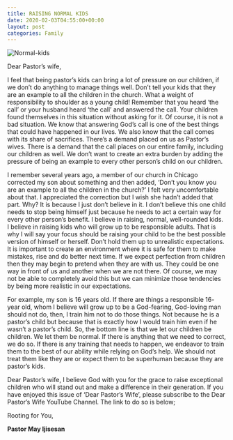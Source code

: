 ```yaml
---
title: RAISING NORMAL KIDS
date: 2020-02-03T04:55:00+00:00
layout: post
categories: Family
---
```


![Normal-kids]({{site.baseurl}}/img/blog_img/normal-kids.jpg)

Dear Pastor’s wife,

<!--StartFragment-->

I feel that being pastor&#8217;s kids can bring a lot of pressure on our children, if we don’t do anything to manage things well. Don’t tell your kids that they are an example to all the children in the church. What a weight of responsibility to shoulder as a young child! Remember that you heard ‘the call’ or your husband heard ‘the call’ and answered the call. Your children found themselves in this situation without asking for it. Of course, it is not a bad situation. We know that answering God’s call is one of the best things that could have happened in our lives. We also know that the call comes with its share of sacrifices. There’s a demand placed on us as Pastor&#8217;s wives. There is a demand that the call places on our entire family, including our children as well. We don’t want to create an extra burden by adding the pressure of being an example to every other person’s child on our children.

I remember several years ago, a member of our church in Chicago corrected my son about something and then added, ‘Don’t you know you are an example to all the children in the church?’ I felt very uncomfortable about that. I appreciated the correction but I wish she hadn’t added that part. Why? It is because I just don’t believe in it. I don’t believe this one child needs to stop being himself just because he needs to act a certain way for every other person’s benefit. I believe in raising, normal, well-rounded kids. I believe in raising kids who will grow up to be responsible adults. That is why I will say your focus should be raising your child to be the best possible version of himself or herself. Don’t hold them up to unrealistic expectations.&nbsp; It is important to create an environment where it is safe for them to make mistakes, rise and do better next time. If we expect perfection from children then they may begin to pretend when they are with us. They could be one way in front of us and another when we are not there. Of course, we may not be able to completely avoid this but we can minimize those tendencies by being more realistic in our expectations.

For example, my son is 16 years old. If there are things a responsible 16- year old, whom I believe will grow up to be a God-fearing, God-loving man should not do, then, I train him not to do those things. Not because he is a pastor’s child but because that is exactly how I would train him even if he wasn’t a pastor’s child. So, the bottom line is that we let our children be children. We let them be normal. If there is anything that we need to correct, we do so. If there is any training that needs to happen, we endeavor to train them to the best of our ability while relying on God’s help. We should not treat them like they are or expect them to be superhuman because they are pastor’s kids.

Dear Pastor’s wife, I believe God with you for the grace to raise exceptional children who will stand out and make a difference in their generation. If you have enjoyed this issue of ‘Dear Pastor’s Wife’, please subscribe to the Dear Pastor’s Wife YouTube Channel. The link to do so is below;

Rooting for You,

**Pastor May Ijisesan**